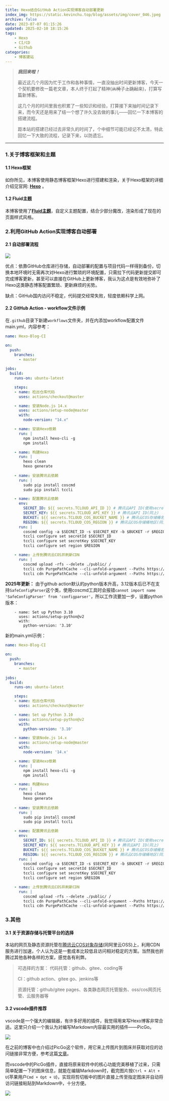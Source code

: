 ```yaml
---
title: Hexo结合GitHub Action实现博客自动部署更新
index_img: https://static.kevinchu.top/blog/assets/img/cover_046.jpeg
archive: false
date: 2023-07-07 01:15:26
updated: 2025-02-10 18:15:26
tags:
    - Hexo
    - CI/CD
    - Github
categories:
    - 博客建站
---
```

>***我回来啦！***
>
>最近这几个月因为忙于工作和各种事情，一直没抽出时间更新博客，今天一个契机要修改一篇老文章，本人终于打起了精神(~~从椅子上跳起来~~)，打算写篇新博客。
>
>这几个月的时间里我也积累了一些知识和经验，打算接下来抽时间记录下来，而今天还是用来了结一个想了许久没去做的事儿——回忆一下本博客的搭建流程。
>
>距本站的搭建已经过去非常久的时间了，个中细节可能已经记不太清，特此回忆一下大致的流程，记录下来，以防遗忘。
---



### 1.关于博客框架和主题

#### 1.1 Hexo框架

如你所见，本博客使用静态博客框架Hexo进行搭建和渲染，关于Hexo框架的详细介绍见官网: [**Hexo**](https://hexo.io/) 。

#### 1.2 Fluid主题

本博客使用了[**Fluid主题**](https://github.com/fluid-dev/hexo-theme-fluid)，自定义主题配置，结合少部分魔改，渲染形成了现在的页面样式风格。


### 2.利用GitHub Action实现博客自动部署

#### 2.1 自动部署流程

![](https://static.kevinchu.top/blog/public/20230706181459.png)


优点：依靠GitHub仓库进行存储，自动部署的配置与项目代码一样得到备份，切换本地环境时无需再次对Hexo进行繁琐的环境配置，只需拉下代码更新提交即可完成博客更新，甚至可以直接在GitHub上更新博客，我认为这点是有效地弥补了Hexo这类静态博客配置繁琐、更新麻烦的劣势。

缺点：GitHub国内访问不稳定，代码提交经常失败，轻度依赖科学上网。

#### 2.2 GitHub Action - workflow文件示例

在```.github```目录下新建```workflows```文件夹，并在内添加workflow配置文件main.yml，内容参考：

```yml
name: Hexo-Blog-CI

on: 
  push:
    branches:
      - master
      
jobs:
  build: 
    runs-on: ubuntu-latest 

    steps:
    - name: 检出仓库代码
      uses: actions/checkout@master

    - name: 安装Node.js 14.x 
      uses: actions/setup-node@master
      with:
        node-version: "14.x"

    - name: 安装Hexo依赖
      run: |
        npm install hexo-cli -g
        npm install

    - name: 构建Hexo
      run: |
        hexo clean
        hexo generate
    
    - name: 安装腾讯云依赖
      run: |
        sudo pip install coscmd
        sudo pip install tccli

    - name: 配置腾讯云依赖
      env:
        SECRET_ID: ${{ secrets.TCLOUD_API_ID }} # 腾讯云API ID(使用secrets，避免明文)
        SECRET_KEY: ${{ secrets.TCLOUD_API_KEY }} # 腾讯云API ID(同上)
        BUCKET: ${{ secrets.TCLOUD_COS_BUCKET_NAME }} # 腾讯云COS存储桶名称(同上)
        REGION: ${{ secrets.TCLOUD_COS_REGION }} # 腾讯云COS存储桶地区(同上)
      run: |
        coscmd config -a $SECRET_ID -s $SECRET_KEY -b $BUCKET -r $REGION
        tccli configure set secretId $SECRET_ID
        tccli configure set secretKey $SECRET_KEY
        tccli configure set region $REGION

    - name: 上传到腾讯云COS并刷新CDN
      run: |
        coscmd upload -rfs --delete ./public/ /
        tccli cdn PurgePathCache --cli-unfold-argument --Paths https://博客CDN地址/ --FlushType flush
        tccli cdn PurgePathCache --cli-unfold-argument --Paths https://静态资源CDN地址/ --FlushType flush

```

**2025年更新：**
由于github action默认的python版本升高，3.12版本后已不在支持```SafeConfigParser```这个类，使用coscmd工具时会报错```cannot import name 'SafeConfigParser' from 'configparser'```，所以工作流要加一步，设置python版本：
```YML
    - name: Set up Python 3.10
      uses: actions/setup-python@v2
      with:
        python-version: '3.10'
```

新的main.yml示例：
```yml
name: Hexo-Blog-CI

on: 
  push:
    branches:
      - master
      
jobs:
  build: 
    runs-on: ubuntu-latest 

    steps:
    - name: 检出仓库代码
      uses: actions/checkout@master

    - name: Set up Python 3.10
      uses: actions/setup-python@v2
      with:
        python-version: '3.10'  

    - name: 安装Node.js 14.x 
      uses: actions/setup-node@master
      with:
        node-version: '14.x'

    - name: 安装Hexo依赖
      run: |
        npm install hexo-cli -g
        npm install

    - name: 构建Hexo
      run: |
        hexo clean
        hexo generate
    
    - name: 安装腾讯云依赖
      run: |
        sudo pip install coscmd
        sudo pip install tccli

    - name: 配置腾讯云依赖
      env:
        SECRET_ID: ${{ secrets.TCLOUD_API_ID }} # 腾讯云API ID(使用secrets，避免明文)
        SECRET_KEY: ${{ secrets.TCLOUD_API_KEY }} # 腾讯云API ID(同上)
        BUCKET: ${{ secrets.TCLOUD_COS_BUCKET_NAME }} # 腾讯云COS存储桶名称(同上)
        REGION: ${{ secrets.TCLOUD_COS_REGION }} # 腾讯云COS存储桶地区(同上)
      run: |
        coscmd config -a $SECRET_ID -s $SECRET_KEY -b $BUCKET -r $REGION
        tccli configure set secretId $SECRET_ID
        tccli configure set secretKey $SECRET_KEY
        tccli configure set region $REGION

    - name: 上传到腾讯云COS并刷新CDN
      run: |
        coscmd upload -rfs --delete ./public/ /
        tccli cdn PurgePathCache --cli-unfold-argument --Paths https://博客CDN地址/ --FlushType flush
        tccli cdn PurgePathCache --cli-unfold-argument --Paths https://静态资源CDN地址/ --FlushType flush

```

### 3.其他

#### 3.1 关于资源存储与托管平台的选择

本站的网页及静态资源托管在[腾讯云COS对象存储](https://cloud.tencent.com/document/product/436)(同阿里云OSS)上，利用CDN服务进行加速，个人认为这是一套成本比较低且访问相对稳定的方案。当然我也折腾过其他各种各样的方案，感觉各有利弊。

>可选择的方案：
>代码托管：github、gitee、coding等
>
>CI：github action、gitee go、jenkins等
>
>资源托管：github/gitee pages、各类静态网页托管服务、oss/cos网页托管、云服务器等


#### 3.2 vscode插件推荐

vscode是一个强大的编辑器，有许多好用的插件，我觉得用来写Hexo博客非常合适。这里只介绍一个我认为对编写Markdown内容最实用的插件——PicGo。

![](https://static.kevinchu.top/blog/public/20230707135547.png)


在之前的博客中也介绍过PicGo这个软件，用它来上传图片到图床并获取对应的访问链接非常方便，参考这篇[文章](https://blog.kevinchu.top/2021/02/15/tuchuang/)。


而vscode中的PicGo插件，直接将原来软件中的核心功能完美移植了过来，只需简单配置一下的图床信息，就能在编辑Markdown时，截完图片按```Ctrl + Alt + U```(苹果用户```Cmd + Opt + U```)，实现将剪切板中的图片直接上传至指定图床并自动将访问链接粘贴到Markdown中，十分方便。

![](https://static.kevinchu.top/blog/public/20230707144350.png)




